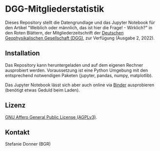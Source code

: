 # DGG-Mitgliederstatistik

Dieses Repository stellt die Datengrundlage und das Jupyter Notebook 
für den Artikel "Weiblich oder männlich, das ist hier die Frage! - Wirklich?" in den Roten Blättern, 
der Mitgliederzeitschrift der [Deutschen Geophysikalischen Gesellschaft (DGG)](https://dgg-online.de), zur Verfügung (Ausgabe 2, 2022).    

## Installation

Das Repository kann heruntergeladen und auf dem eigenen Rechner ausprobiert werden. 
Voraussetzung ist eine Python Umgebung mit den entsprechend notwendigen Paketen (jupyter, pandas, numpy, matplotlib).

Das Jupyter Notebook lässt sich aber auch online via 
[Binder](https://mybinder.org/v2/gh/stefdonner/DGG-Mitgliederstatistik/4817e85c046bdc308fba14ad56db57ffe2fa55c9?urlpath=lab%2Ftree%2Fm-w_MitgliederStatistik_DGG_deutsch.ipynb)
ausprobieren (benötigt etwas Geduld beim Laden).

## Lizenz

[GNU Affero General Public License (AGPLv3)](LICENCE).

## Kontakt

Stefanie Donner (BGR)
